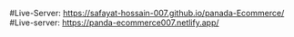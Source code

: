 #Live-Server: https://safayat-hossain-007.github.io/panada-Ecommerce/
<br>
#Live-server: https://panda-ecommerce007.netlify.app/
